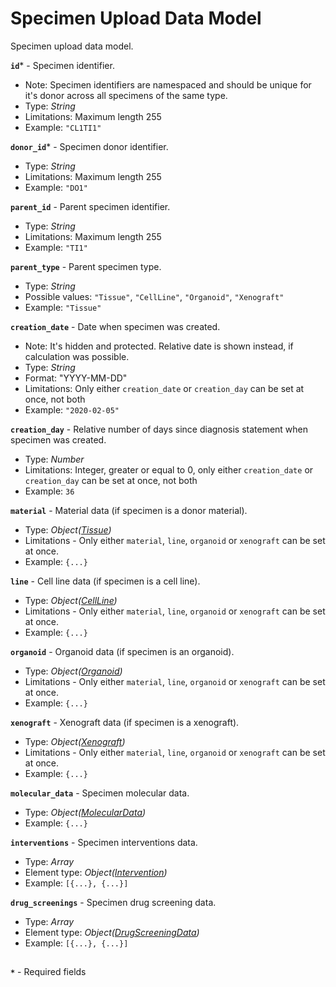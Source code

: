 # Specimen Upload Data Model
Specimen upload data model.

**`id`*** - Specimen identifier.
- Note: Specimen identifiers are namespaced and should be unique for it's donor across all specimens of the same type.
- Type: _String_
- Limitations: Maximum length 255
- Example: `"CL1TI1"`

**`donor_id`*** - Specimen donor identifier.
- Type: _String_
- Limitations: Maximum length 255
- Example: `"DO1"`

**`parent_id`** - Parent specimen identifier.
- Type: _String_
- Limitations: Maximum length 255
- Example: `"TI1"`

**`parent_type`** - Parent specimen type.
- Type: _String_
- Possible values: `"Tissue"`, `"CellLine"`, `"Organoid"`, `"Xenograft"`
- Example: `"Tissue"`

**`creation_date`** - Date when specimen was created.
- Note: It's hidden and protected. Relative date is shown instead, if calculation was possible.
- Type: _String_
- Format: "YYYY-MM-DD"
- Limitations: Only either `creation_date` or `creation_day` can be set at once, not both
- Example: `"2020-02-05"`

**`creation_day`** - Relative number of days since diagnosis statement when specimen was created.
- Type: _Number_
- Limitations: Integer, greater or equal to 0, only either `creation_date` or `creation_day` can be set at once, not both
- Example: `36`

**`material`** - Material data (if specimen is a donor material).
- Type: _Object([Tissue](api-models-base-material.md))_
- Limitations - Only either `material`, `line`, `organoid` or `xenograft` can be set at once.
- Example: `{...}`

**`line`** - Cell line data (if specimen is a cell line).
- Type: _Object([CellLine](api-models-base-line.md))_
- Limitations - Only either `material`, `line`, `organoid` or `xenograft` can be set at once.
- Example: `{...}`

**`organoid`** - Organoid data (if specimen is an organoid).
- Type: _Object([Organoid](api-models-base-organoid.md))_
- Limitations - Only either `material`, `line`, `organoid` or `xenograft` can be set at once.
- Example: `{...}`

**`xenograft`** - Xenograft data (if specimen is a xenograft).
- Type: _Object([Xenograft](api-models-base-xenograft.md))_
- Limitations - Only either `material`, `line`, `organoid` or `xenograft` can be set at once.
- Example: `{...}`

**`molecular_data`** - Specimen molecular data.
- Type: _Object([MolecularData](api-models-base-molecular.md))_
- Example: `{...}`

**`interventions`** - Specimen interventions data.
- Type: _Array_
- Element type: _Object([Intervention](api-models-base-intervention.md))_
- Example: `[{...}, {...}]`

**`drug_screenings`** - Specimen drug screening data.
- Type: _Array_
- Element type: _Object([DrugScreeningData](api-models-base-drug.md))_
- Example: `[{...}, {...}]`

##
**`*`** - Required fields
